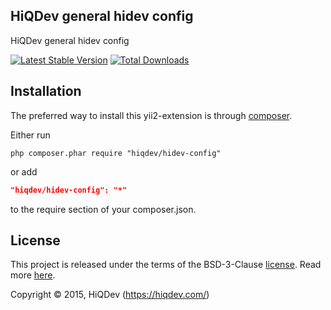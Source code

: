 HiQDev general hidev config
---------------------------

HiQDev general hidev config

[![Latest Stable Version](https://poser.pugx.org/hiqdev/hidev-config/v/stable.png)](https://packagist.org/packages/hiqdev/hidev-config)
[![Total Downloads](https://poser.pugx.org/hiqdev/hidev-config/downloads.png)](https://packagist.org/packages/hiqdev/hidev-config)

## Installation

The preferred way to install this yii2-extension is through [composer](http://getcomposer.org/download/).

Either run

```
php composer.phar require "hiqdev/hidev-config"
```

or add

```json
"hiqdev/hidev-config": "*"
```

to the require section of your composer.json.

## License

This project is released under the terms of the BSD-3-Clause [license](https://github.com/hiqdev/hidev/blob/master/LICENSE).
Read more [here](http://choosealicense.com/licenses/bsd-3-clause).

Copyright © 2015, HiQDev (https://hiqdev.com/)
